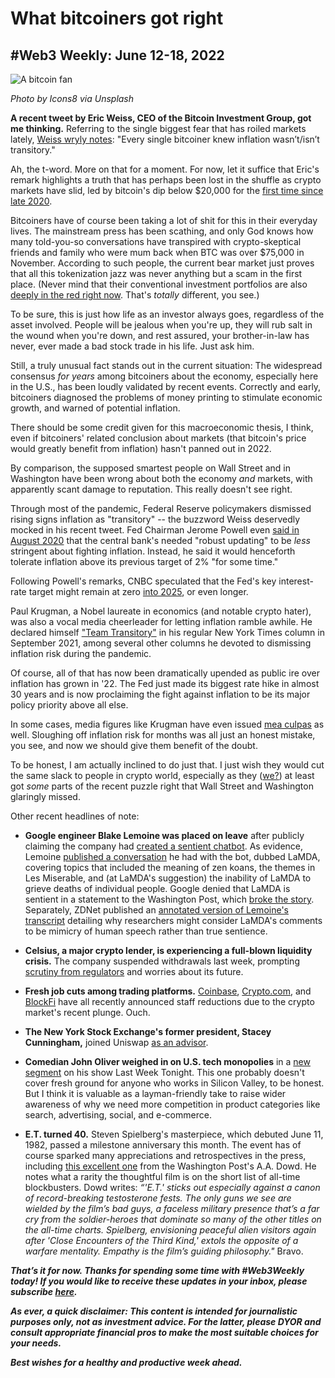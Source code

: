 # What bitcoiners got right
## #Web3 Weekly: June 12-18, 2022

![A bitcoin fan](https://images.unsplash.com/photo-1524673278499-6c651bf78b14?ixlib=rb-1.2.1&ixid=MnwxMjA3fDB8MHxwaG90by1wYWdlfHx8fGVufDB8fHx8&auto=format&fit=crop&w=1469&q=80)

*Photo by Icons8 via Unsplash*

**A recent tweet by Eric Weiss, CEO of the Bitcoin Investment Group, got me thinking.** Referring to the single biggest fear that has roiled markets lately, [Weiss wryly notes](https://twitter.com/Eric_BIGfund/status/1535351996928098305): "Every single bitcoiner knew inflation wasn’t/isn’t transitory."

Ah, the t-word. More on that for a moment. For now, let it suffice that Eric's remark highlights a truth that has perhaps been lost in the shuffle  as crypto markets have slid, led by bitcoin's dip below $20,000 for the [first time since late 2020](https://www.nytimes.com/2022/06/18/technology/bitcoin-20000.html).

Bitcoiners have of course been taking a lot of shit for this in their everyday lives. The mainstream press has been scathing, and only God knows how many told-you-so conversations have transpired with crypto-skeptical friends and family who were mum back when BTC was over $75,000 in November. According to such people, the current bear market just proves that all this tokenization jazz was never anything but a scam in the first place. (Never mind that their conventional investment portfolios are also [deeply in the red right now](https://www.forbes.com/sites/bill_stone/2022/06/19/welcome-to-the-real-bear-market/). That's *totally* different, you see.)

To be sure, this is just how life as an investor always goes, regardless of the asset involved. People will be jealous when you're up, they will rub salt in the wound when you're down, and rest assured, your brother-in-law has never, ever made a bad stock trade in his life. Just ask him.

Still, a truly unusual fact stands out in the current situation: The widespread consensus *for years* among bitcoiners about the economy, especially here in the U.S., has been loudly validated by recent events. Correctly and early, bitcoiners diagnosed the problems of money printing to stimulate economic growth, and warned of potential inflation.

There should be some credit given for this macroeconomic thesis, I think, even if bitcoiners' related conclusion about markets (that bitcoin's price would greatly benefit from inflation) hasn't panned out in 2022.

By comparison, the supposed smartest people on Wall Street and in Washington have been wrong about both the economy *and* markets, with apparently scant damage to reputation. This really doesn't see right.

Through most of the pandemic, Federal Reserve policymakers dismissed rising signs inflation as "transitory" -- the buzzword Weiss deservedly mocked in his recent tweet. Fed Chairman Jerome Powell even [said in August 2020](https://www.cnbc.com/2020/08/27/powell-announces-new-fed-approach-to-inflation-that-could-keep-rates-lower-for-longer.html) that the central bank's needed "robust updating" to be *less* stringent about fighting inflation. Instead, he said it would henceforth tolerate inflation above its previous target of 2% "for some time."

Following Powell's remarks, CNBC speculated that the Fed's key interest-rate target might remain at zero [into 2025](https://www.cnbc.com/2020/08/31/the-fed-could-be-locked-into-zero-rates-for-five-years-or-even-longer.html), or even longer.

Paul Krugman, a Nobel laureate in economics (and notable crypto hater),  was also a vocal media cheerleader for letting inflation ramble awhile. He declared himself ["Team Transitory"](https://www.nytimes.com/2021/09/10/opinion/transitory-inflation-covid-consumer-prices.html) in his regular New York Times column in September 2021, among several other columns he devoted to dismissing inflation risk during the pandemic.

Of course, all of that has now been dramatically upended as public ire over inflation has grown in '22. The Fed just made its biggest rate hike in almost 30 years and is now proclaiming the fight against inflation to be its major policy priority above all else.

In some cases, media figures like Krugman have even issued [mea culpas](https://www.nytimes.com/2021/12/16/opinion/inflation-economy-2021.html) as well. Sloughing off inflation risk for months was all just an honest mistake, you see, and now we should give them benefit of the doubt.

To be honest, I am actually inclined to do just that. I just wish they would cut the same slack to people in crypto world, especially as they ([we?](https://www.linkedin.com/pulse/crypto-vs-mmt-competing-visions-how-money-should-work-peter-mckay/?articleId=6588428437843693569)) at least got *some* parts of the recent puzzle right that Wall Street and Washington glaringly missed.

Other recent headlines of note:

- **Google engineer Blake Lemoine was placed on leave** after publicly claiming the company had [created a sentient chatbot](https://www.wired.com/story/blake-lemoine-google-lamda-ai-bigotry/). As evidence, Lemoine [published a conversation](https://cajundiscordian.medium.com/is-lamda-sentient-an-interview-ea64d916d917) he had with the bot, dubbed LaMDA, covering topics that included the meaning of zen koans, the themes in Les Miserable, and (at LaMDA's suggestion) the inability of LaMDA to grieve deaths of individual people. Google denied that LaMDA is sentient in a statement to the Washington Post, which [broke the story](https://www.washingtonpost.com/technology/2022/06/11/google-ai-lamda-blake-lemoine/). Separately, ZDNet published an [annotated version of Lemoine's transcript](https://www.zdnet.com/article/sentient-google-lamda-feels-like-a-typical-chat-bot/) detailing why researchers might consider LaMDA's comments to be mimicry of human speech rather than true sentience.

- **Celsius, a major crypto lender, is experiencing a full-blown liquidity crisis.** The company suspended withdrawals last week, prompting [scrutiny from regulators](https://www.reuters.com/markets/us/exclusive-texas-securities-regulator-is-probing-celsius-account-freeze-official-2022-06-16/) and worries about its future. <!-- Need link -->

- **Fresh job cuts among trading platforms.** [Coinbase](https://www.cnet.com/personal-finance/crypto/coinbase-crypto-com-face-major-layoffs-as-market-tumbles/), [Crypto.com](https://twitter.com/kris/status/1535430483172962304), and [BlockFi](https://twitter.com/BlockFiZac/status/1536372338379608065) have all recently announced staff reductions due to the crypto market's recent plunge. Ouch.

- **The New York Stock Exchange's former president, Stacey Cunningham,** joined Uniswap [as an advisor](https://www.theblock.co/post/152253/former-nyse-president-joins-uniswap-labs-as-advisor).

- **Comedian John Oliver weighed in on U.S. tech monopolies** in a [new segment](https://www.youtube.com/watch?v=jXf04bhcjbg) on his show Last Week Tonight. This one probably doesn't cover fresh ground for anyone who works in Silicon Valley, to be honest. But I think it is valuable as a layman-friendly take to raise wider awareness of why we need more competition in product categories like search, advertising, social, and e-commerce.

- **E.T. turned 40.** Steven Spielberg's masterpiece, which debuted June 11, 1982, passed a milestone anniversary this month. The event has of course sparked many appreciations and retrospectives in the press, including [this excellent one](https://www.washingtonpost.com/arts-entertainment/2022/06/14/et-movie-anniversary/) from the Washington Post's A.A. Dowd. He notes what a rarity the thoughtful film is on the short list of all-time blockbusters. Dowd writes: *“'E.T.' sticks out especially against a canon of record-breaking testosterone fests. The only guns we see are wielded by the film’s bad guys, a faceless military presence that’s a far cry from the soldier-heroes that dominate so many of the other titles on the all-time charts. Spielberg, envisioning peaceful alien visitors again after 'Close Encounters of the Third Kind,' extols the opposite of a warfare mentality. Empathy is the film’s guiding philosophy."* Bravo.


_**That’s it for now. Thanks for spending some time with #Web3Weekly today! If you would like to receive these updates in your inbox, please subscribe [here](https://w3w.news).**_

_**As ever, a quick disclaimer: This content is intended for journalistic purposes only, not as investment advice. For the latter, please DYOR and consult appropriate financial pros to make the most suitable choices for your needs.**_

_**Best wishes for a healthy and productive week ahead.**_  
